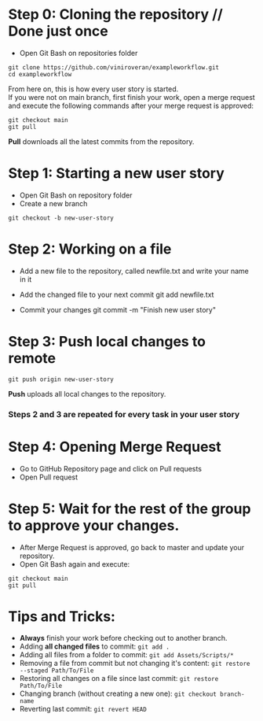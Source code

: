 # Step 0: Cloning the repository // Done just once
- Open Git Bash on repositories folder

```
git clone https://github.com/viniroveran/exampleworkflow.git
cd exampleworkflow
```
From here on, this is how every user story is started.  
If you were not on main branch, first finish your work, open a merge request and execute the following commands after your merge request is approved:  
```
git checkout main
git pull
```
**Pull** downloads all the latest commits from the repository.

# Step 1: Starting a new user story
- Open Git Bash on repository folder
- Create a new branch

```
git checkout -b new-user-story
```

# Step 2: Working on a file
- Add a new file to the repository, called newfile.txt and write your name in it
- Add the changed file to your next commit
	git add newfile.txt

- Commit your changes
	git commit -m "Finish new user story"

# Step 3: Push local changes to remote
```
git push origin new-user-story
```
**Push** uploads all local changes to the repository.

### Steps 2 and 3 are repeated for every task in your user story

# Step 4: Opening Merge Request
- Go to GitHub Repository page and click on Pull requests
- Open Pull request

# Step 5: Wait for the rest of the group to approve your changes.
- After Merge Request is approved, go back to master and update your repository.
- Open Git Bash again and execute:
```
git checkout main
git pull
```

# Tips and Tricks:
- **Always** finish your work before checking out to another branch.
- Adding **all changed files** to commit:
	`git add .`
- Adding all files from a folder to commit:
	`git add Assets/Scripts/*`
- Removing a file from commit but not changing it's content:
    `git restore --staged Path/To/File`
- Restoring all changes on a file since last commit:
    `git restore Path/To/File`
- Changing branch (without creating a new one):
    `git checkout branch-name`
- Reverting last commit:
    `git revert HEAD`
